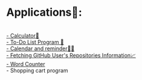 # Applications📱:
<br>[- Calculator🧮](https://github.com/LyudmilLilov/Applications/tree/main/Calculator)
<br>[- To-Do List Program 📝](https://github.com/LyudmilLilov/Applications/tree/main/To-Do%20List%20Program)
<br>[- Calendar and reminder📅🔔](https://github.com/LyudmilLilov/Applications/tree/main/Calendar%20and%20reminder)
<br>[- Fetching GitHub User's Repositories Information📈](https://github.com/LyudmilLilov/Applications/tree/main/Fetching%20GitHub%20User's%20Repositories%20Information)
<br>[- Word Counter](https://github.com/LyudmilLilov/Applications/tree/main/Word%20Counter)
<br>- Shopping cart program

